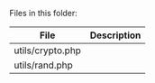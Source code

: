 Files in this folder:

| File             | Description |
| ---------------- | ----------- |
| utils/crypto.php |             |
| utils/rand.php   |             |